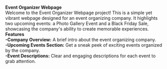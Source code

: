 **Event Organizer Webpage**  
Welcome to the Event Organizer Webpage project! This is a simple yet vibrant webpage designed for an event organizing company. It highlights two upcoming events: a Photo Gallery Event and a Black Friday Sale, showcasing the company's ability to create memorable experiences.  
**Features**  
**-Company Overview:** A brief intro about the event organizing company.  
**-Upcoming Events Section:** Get a sneak peek of exciting events organized by the company.  
**-Event Descriptions:** Clear and engaging descriptions for each event to grab attention.
